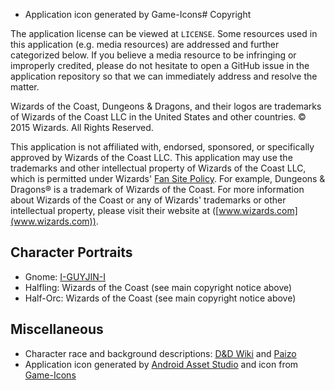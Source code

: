 - Application icon generated by Game-Icons# Copyright

The application license can be viewed at `LICENSE`. Some resources used in this application (e.g. media resources) are addressed and further categorized below. If you believe a media resource to be infringing or improperly credited, please do not hesitate to open a GitHub issue in the application repository so that we can immediately address and resolve the matter.

Wizards of the Coast, Dungeons & Dragons, and their logos are trademarks of Wizards of the Coast LLC in the United States and other countries. &copy; 2015 Wizards. All Rights Reserved.

This application is not affiliated with, endorsed, sponsored, or specifically approved by Wizards of the Coast LLC. This application may use the trademarks and other intellectual property of Wizards of the Coast LLC, which is permitted under Wizards' [Fan Site Policy](http://dnd.wizards.com/articles/features/fan-site-kit). For example, Dungeons & Dragons&reg; is a trademark of Wizards of the Coast. For more information about Wizards of the Coast or any of Wizards' trademarks or other intellectual property, please visit their website at ([www.wizards.com](www.wizards.com)).

## Character Portraits

- Gnome: [I-GUYJIN-I](http://i-guyjin-i.deviantart.com/)
- Halfling: Wizards of the Coast (see main copyright notice above)
- Half-Orc: Wizards of the Coast (see main copyright notice above)

## Miscellaneous

- Character race and background descriptions: [D&D Wiki](http://dandwiki.com/wiki/) and [Paizo](http://paizo.com/pathfinderRPG/prd/advancedRaceGuide/coreRaces.html)
- Application icon generated by [Android Asset Studio](https://romannurik.github.io/AndroidAssetStudio/) and icon from [Game-Icons](http://game-icons.net/lorc/originals/dragon-head.html)
